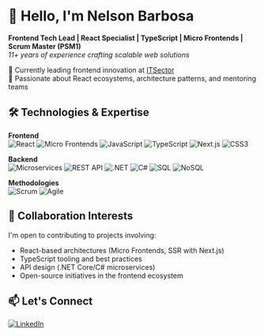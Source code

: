 # 👋 Hello, I'm Nelson Barbosa  
**Frontend Tech Lead | React Specialist | TypeScript | Micro Frontends | Scrum Master (PSM1)**  
*11+ years of experience crafting scalable web solutions*  

💼 Currently leading frontend innovation at [ITSector](https://www.itsector.com)  
🌱 Passionate about React ecosystems, architecture patterns, and mentoring teams  

## 🛠️ Technologies & Expertise  

**Frontend**  
<img src="https://img.shields.io/badge/React-61DAFB?style=for-the-badge&logo=react&logoColor=black" alt="React"> <img src="https://img.shields.io/badge/Micro_Frontends-5C2D91?style=for-the-badge" alt="Micro Frontends"> <img src="https://img.shields.io/badge/JavaScript-F7DF1E?style=for-the-badge&logo=javascript&logoColor=black" alt="JavaScript"> <img src="https://img.shields.io/badge/TypeScript-3178C6?style=for-the-badge&logo=typescript&logoColor=white" alt="TypeScript"> <img src="https://img.shields.io/badge/Next.js-000000?style=for-the-badge&logo=nextdotjs&logoColor=white" alt="Next.js"> <img src="https://img.shields.io/badge/CSS3-1572B6?style=for-the-badge&logo=css3&logoColor=white" alt="CSS3">

**Backend**  
<img src="https://img.shields.io/badge/Microservices-1890FF?style=for-the-badge&logo=microservices&logoColor=white" alt="Microservices">
<img src="https://img.shields.io/badge/REST_API-FF6C37?style=for-the-badge&logo=rest&logoColor=white" alt="REST API"> <img src="https://img.shields.io/badge/.NET-512BD4?style=for-the-badge&logo=dotnet&logoColor=white" alt=".NET"> <img src="https://img.shields.io/badge/C%23-239120?style=for-the-badge&logo=c-sharp&logoColor=white" alt="C#"> <img src="https://img.shields.io/badge/SQL-4479A1?style=for-the-badge&logo=postgresql&logoColor=white" alt="SQL"> <img src="https://img.shields.io/badge/NoSQL-000000?style=for-the-badge&logo=mongodb&logoColor=47A248" alt="NoSQL">

**Methodologies**  
<img src="https://img.shields.io/badge/Scrum-009639?style=for-the-badge&logo=scrumalliance&logoColor=white" alt="Scrum"> <img src="https://img.shields.io/badge/Agile-009639?style=for-the-badge&logo=agile&logoColor=white" alt="Agile">

## 🤝 Collaboration Interests  
I'm open to contributing to projects involving:  
- React-based architectures (Micro Frontends, SSR with Next.js)  
- TypeScript tooling and best practices  
- API design (.NET Core/C# microservices)  
- Open-source initiatives in the frontend ecosystem  

## 📫 Let's Connect  
[<img src="https://img.shields.io/badge/LinkedIn-0A66C2?style=for-the-badge&logo=linkedin&logoColor=white" alt="LinkedIn">](https://www.linkedin.com/in/nelsonbarbosa19/)
